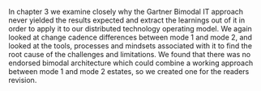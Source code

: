 In chapter 3 we examine closely why the Gartner Bimodal IT approach never yielded the results expected and extract the learnings out of it in order to apply it to our distributed technology operating model. We again looked at change cadence differences between mode 1 and mode 2, and looked at the tools, processes and mindsets associated with it to find the root cause of the challenges and limitations. We found that there was no endorsed bimodal architecture which could combine a working approach between mode 1 and mode 2 estates, so we created one for the readers revision. 
